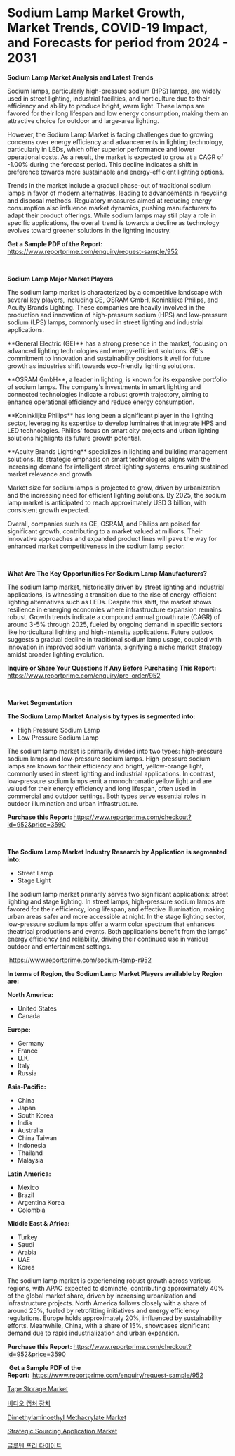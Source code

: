 <p><h1>Sodium Lamp Market Growth, Market Trends, COVID-19 Impact, and Forecasts for period from 2024 - 2031</h1></p><p><strong>Sodium Lamp Market Analysis and Latest Trends</strong></p>
<p><p>Sodium lamps, particularly high-pressure sodium (HPS) lamps, are widely used in street lighting, industrial facilities, and horticulture due to their efficiency and ability to produce bright, warm light. These lamps are favored for their long lifespan and low energy consumption, making them an attractive choice for outdoor and large-area lighting.</p><p>However, the Sodium Lamp Market is facing challenges due to growing concerns over energy efficiency and advancements in lighting technology, particularly in LEDs, which offer superior performance and lower operational costs. As a result, the market is expected to grow at a CAGR of -1.00% during the forecast period. This decline indicates a shift in preference towards more sustainable and energy-efficient lighting options.</p><p>Trends in the market include a gradual phase-out of traditional sodium lamps in favor of modern alternatives, leading to advancements in recycling and disposal methods. Regulatory measures aimed at reducing energy consumption also influence market dynamics, pushing manufacturers to adapt their product offerings. While sodium lamps may still play a role in specific applications, the overall trend is towards a decline as technology evolves toward greener solutions in the lighting industry.</p></p>
<p><strong>Get a Sample PDF of the Report:&nbsp;</strong> <a href="https://www.reportprime.com/enquiry/request-sample/952">https://www.reportprime.com/enquiry/request-sample/952</a></p>
<p>&nbsp;</p>
<p><strong>Sodium Lamp Major Market Players</strong></p>
<p><p>The sodium lamp market is characterized by a competitive landscape with several key players, including GE, OSRAM GmbH, Koninklijke Philips, and Acuity Brands Lighting. These companies are heavily involved in the production and innovation of high-pressure sodium (HPS) and low-pressure sodium (LPS) lamps, commonly used in street lighting and industrial applications.</p><p>**General Electric (GE)** has a strong presence in the market, focusing on advanced lighting technologies and energy-efficient solutions. GE's commitment to innovation and sustainability positions it well for future growth as industries shift towards eco-friendly lighting solutions.</p><p>**OSRAM GmbH**, a leader in lighting, is known for its expansive portfolio of sodium lamps. The company's investments in smart lighting and connected technologies indicate a robust growth trajectory, aiming to enhance operational efficiency and reduce energy consumption.</p><p>**Koninklijke Philips** has long been a significant player in the lighting sector, leveraging its expertise to develop luminaires that integrate HPS and LED technologies. Philips' focus on smart city projects and urban lighting solutions highlights its future growth potential.</p><p>**Acuity Brands Lighting** specializes in lighting and building management solutions. Its strategic emphasis on smart technologies aligns with the increasing demand for intelligent street lighting systems, ensuring sustained market relevance and growth.</p><p>Market size for sodium lamps is projected to grow, driven by urbanization and the increasing need for efficient lighting solutions. By 2025, the sodium lamp market is anticipated to reach approximately USD 3 billion, with consistent growth expected.</p><p>Overall, companies such as GE, OSRAM, and Philips are poised for significant growth, contributing to a market valued at millions. Their innovative approaches and expanded product lines will pave the way for enhanced market competitiveness in the sodium lamp sector.</p></p>
<p>&nbsp;</p>
<p><strong>What Are The Key Opportunities For Sodium Lamp Manufacturers?</strong></p>
<p><p>The sodium lamp market, historically driven by street lighting and industrial applications, is witnessing a transition due to the rise of energy-efficient lighting alternatives such as LEDs. Despite this shift, the market shows resilience in emerging economies where infrastructure expansion remains robust. Growth trends indicate a compound annual growth rate (CAGR) of around 3-5% through 2025, fueled by ongoing demand in specific sectors like horticultural lighting and high-intensity applications. Future outlook suggests a gradual decline in traditional sodium lamp usage, coupled with innovation in improved sodium variants, signifying a niche market strategy amidst broader lighting evolution.</p></p>
<p><strong>Inquire or Share Your Questions If Any Before Purchasing This Report:</strong> <a href="https://www.reportprime.com/enquiry/pre-order/952">https://www.reportprime.com/enquiry/pre-order/952</a></p>
<p>&nbsp;</p>
<p><strong>Market Segmentation</strong></p>
<p><strong>The Sodium Lamp Market Analysis by types is segmented into:</strong></p>
<p><ul><li>High Pressure Sodium Lamp</li><li>Low Pressure Sodium Lamp</li></ul></p>
<p><p>The sodium lamp market is primarily divided into two types: high-pressure sodium lamps and low-pressure sodium lamps. High-pressure sodium lamps are known for their efficiency and bright, yellow-orange light, commonly used in street lighting and industrial applications. In contrast, low-pressure sodium lamps emit a monochromatic yellow light and are valued for their energy efficiency and long lifespan, often used in commercial and outdoor settings. Both types serve essential roles in outdoor illumination and urban infrastructure.</p></p>
<p><strong>Purchase this Report:&nbsp;</strong><a href="https://www.reportprime.com/checkout?id=952&price=3590">https://www.reportprime.com/checkout?id=952&price=3590</a></p>
<p>&nbsp;</p>
<p><strong>The Sodium Lamp Market Industry Research by Application is segmented into:</strong></p>
<p><ul><li>Street Lamp</li><li>Stage Light</li></ul></p>
<p><p>The sodium lamp market primarily serves two significant applications: street lighting and stage lighting. In street lamps, high-pressure sodium lamps are favored for their efficiency, long lifespan, and effective illumination, making urban areas safer and more accessible at night. In the stage lighting sector, low-pressure sodium lamps offer a warm color spectrum that enhances theatrical productions and events. Both applications benefit from the lamps' energy efficiency and reliability, driving their continued use in various outdoor and entertainment settings.</p></p>
<p><a href="https://www.reportprime.com/sodium-lamp-r952">&nbsp;https://www.reportprime.com/sodium-lamp-r952</a></p>
<p><strong>In terms of Region, the Sodium Lamp Market Players available by Region are:</strong></p>
<p>
    <p> <strong> North America: </strong>
        <ul>
            <li>United States</li>
            <li>Canada</li>
        </ul>
        </p> 
    <p> <strong> Europe: </strong>
        <ul>
            <li>Germany</li>
            <li>France</li>
            <li>U.K.</li>
            <li>Italy</li>
            <li>Russia</li>
        </ul>
        </p> 
    <p> <strong> Asia-Pacific: </strong>
        <ul>
            <li>China</li>
            <li>Japan</li>
            <li>South Korea</li>
            <li>India</li>
            <li>Australia</li>
            <li>China Taiwan</li>
            <li>Indonesia</li>
            <li>Thailand</li>
            <li>Malaysia</li>
        </ul>
        </p> 
    <p> <strong> Latin America: </strong>
        <ul>
            <li>Mexico</li>
            <li>Brazil</li>
            <li>Argentina Korea</li>
            <li>Colombia</li>
        </ul>
        </p> 
    <p> <strong> Middle East & Africa: </strong>
        <ul>
            <li>Turkey</li>
            <li>Saudi</li>
            <li>Arabia</li>
            <li>UAE</li>
            <li>Korea</li>
        </ul>
    </p>
    </p>
<p><p>The sodium lamp market is experiencing robust growth across various regions, with APAC expected to dominate, contributing approximately 40% of the global market share, driven by increasing urbanization and infrastructure projects. North America follows closely with a share of around 25%, fueled by retrofitting initiatives and energy efficiency regulations. Europe holds approximately 20%, influenced by sustainability efforts. Meanwhile, China, with a share of 15%, showcases significant demand due to rapid industrialization and urban expansion.</p></p>
<p><strong>Purchase this Report: </strong><a href="https://www.reportprime.com/checkout?id=952&price=3590">https://www.reportprime.com/checkout?id=952&price=3590</a></p>
<p>&nbsp;<strong>Get a Sample PDF of the Report:&nbsp;&nbsp;</strong><a href="https://www.reportprime.com/enquiry/request-sample/952">https://www.reportprime.com/enquiry/request-sample/952</a></p>
<p><strong></strong></p>
<p><p><a href="https://medium.com/@harmondoyle_71964/global-tape-storage-market-landscape-future-trends-and-market-strategic-forecast-2024-2031-0be9b765de37">Tape Storage Market</a></p><p><a href="https://medium.com/@daniedoyle89/%EA%B8%80%EB%A1%9C%EB%B2%8C-%EB%B9%84%EB%94%94%EC%98%A4-%EC%BA%A1%EC%B2%98-%EC%9E%A5%EC%B9%98-%EC%8B%9C%EC%9E%A5-%EB%8F%99%ED%96%A5-%EB%B0%8F-%ED%98%81%EC%8B%A0-%EB%AF%B8%EB%9E%98-%EC%A0%84%EB%A7%9D-%EB%B6%84%EC%84%9D-2024-2031-f311d036fe55">비디오 캡처 장치</a></p><p><a href="https://www.linkedin.com/pulse/dimethylaminoethyl-methacrylate-market-share-size-trends-industry-tefgc?trackingId=q8j1JnU1QTqP7YhLgL0QxA%3D%3D">Dimethylaminoethyl Methacrylate Market</a></p><p><a href="https://medium.com/@harmondoyle_71964/emerging-trends-in-strategic-sourcing-application-market-global-outlook-and-future-prospects-from-bf6e25fb4d75">Strategic Sourcing Application Market</a></p><p><a href="https://medium.com/@artyompoq5m4/2024%EB%85%84%EB%B6%80%ED%84%B0-2031%EB%85%84%EA%B9%8C%EC%A7%80%EC%9D%98-%EA%B8%80%EB%A3%A8%ED%85%90-%ED%94%84%EB%A6%AC-%EB%8B%A4%EC%9D%B4%EC%96%B4%ED%8A%B8-%EC%8B%9C%EC%9E%A5%EC%9D%98-%EC%8B%A0%ED%9D%A5-%EC%8B%9C%EC%9E%A5-%EB%8F%99%ED%96%A5-%EB%B0%8F-%EC%A7%80%EC%97%AD-%EB%B6%84%EC%84%9D-%EC%98%88%EC%B8%A1-c034eed979e6">글루텐 프리 다이어트</a></p></p>